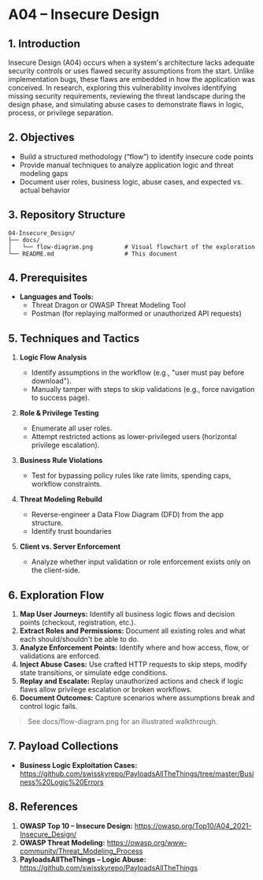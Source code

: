 # A04 – Insecure Design

## 1. Introduction  
Insecure Design (A04) occurs when a system's architecture lacks adequate security controls or uses flawed security assumptions from the start. Unlike implementation bugs, these flaws are embedded in how the application was conceived. In research, exploring this vulnerability involves identifying missing security requirements, reviewing the threat landscape during the design phase, and simulating abuse cases to demonstrate flaws in logic, process, or privilege separation.

## 2. Objectives  
- Build a structured methodology (“flow”) to identify insecure code points  
- Provide manual techniques to analyze application logic and threat modeling gaps
- Document user roles, business logic, abuse cases, and expected vs. actual behavior 

## 3. Repository Structure  
```plaintext
04-Insecure_Design/
├── docs/
│   └── flow-diagram.png         # Visual flowchart of the exploration 
└── README.md                    # This document
```

## 4. Prerequisites
- **Languages and Tools:**
    - Threat Dragon or OWASP Threat Modeling Tool
    - Postman (for replaying malformed or unauthorized API requests)

## 5. Techniques and Tactics

1. **Logic Flow Analysis**
   - Identify assumptions in the workflow (e.g., "user must pay before download").
   - Manually tamper with steps to skip validations (e.g., force navigation to success page).

2. **Role & Privilege Testing**
   - Enumerate all user roles.
   - Attempt restricted actions as lower-privileged users (horizontal privilege escalation).

3. **Business Rule Violations**
   - Test for bypassing policy rules like rate limits, spending caps, workflow constraints.

4. **Threat Modeling Rebuild**
   - Reverse-engineer a Data Flow Diagram (DFD) from the app structure.
   - Identify trust boundaries

5. **Client vs. Server Enforcement**
   - Analyze whether input validation or role enforcement exists only on the client-side.

## 6. Exploration Flow
1. **Map User Journeys:**  Identify all business logic flows and decision points (checkout, registration, etc.).
2. **Extract Roles and Permissions:** Document all existing roles and what each should/shouldn't be able to do.
3. **Analyze Enforcement Points:** Identify where and how access, flow, or validations are enforced.
4. **Inject Abuse Cases:** Use crafted HTTP requests to skip steps, modify state transitions, or simulate edge conditions.
5. **Replay and Escalate:** Replay unauthorized actions and check if logic flaws allow privilege escalation or broken workflows.
6. **Document Outcomes:** Capture scenarios where assumptions break and control logic fails.

> See docs/flow-diagram.png for an illustrated walkthrough.

## 7. Payload Collections
- **Business Logic Exploitation Cases:**
https://github.com/swisskyrepo/PayloadsAllTheThings/tree/master/Business%20Logic%20Errors

## 8. References
1. **OWASP Top 10 – Insecure Design:** https://owasp.org/Top10/A04_2021-Insecure_Design/
2. **OWASP Threat Modeling:** https://owasp.org/www-community/Threat_Modeling_Process
3. **PayloadsAllTheThings – Logic Abuse:** https://github.com/swisskyrepo/PayloadsAllTheThings